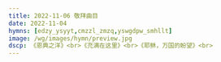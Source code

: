 ```yaml
---
title: 2022-11-06 敬拜曲目
date: 2022-11-04
hymns: [edzy_ysyyt,cmzzl_zmzq,yswgdpw_smhllt]
image: /wg/images/hymn/preview.jpg
dscp: 《恩典之洋》<br>《充满在这里》<br>《耶稣，万国的盼望》<br>
---
```


